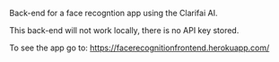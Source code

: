 Back-end for a face recogntion app using the Clarifai AI.

This back-end will not work locally, there is no API key stored.

To see the app go to: https://facerecognitionfrontend.herokuapp.com/
